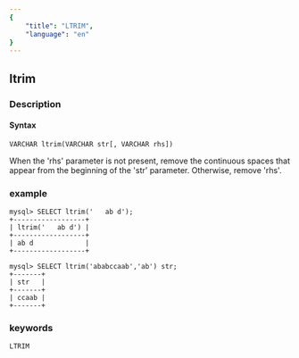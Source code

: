 ```yaml
---
{
    "title": "LTRIM",
    "language": "en"
}
---
```


## ltrim
### Description
#### Syntax

`VARCHAR ltrim(VARCHAR str[, VARCHAR rhs])`


When the 'rhs' parameter is not present, remove the continuous spaces that appear from the beginning of the 'str' parameter. Otherwise, remove 'rhs'.

### example

```
mysql> SELECT ltrim('   ab d');
+------------------+
| ltrim('   ab d') |
+------------------+
| ab d             |
+------------------+

mysql> SELECT ltrim('ababccaab','ab') str;
+-------+
| str   |
+-------+
| ccaab |
+-------+
```
### keywords
    LTRIM
